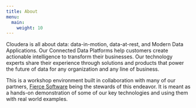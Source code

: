 ```yaml
---
title: About
menu:
  main:
    weight: 10
---
```


Cloudera is all about data: data-in-motion, data-at-rest, and Modern Data Applications. Our Connected Data Platforms help customers create actionable intelligence to transform their businesses. Our technology experts share their experience through solutions and products that power the future of data for any organization and any line of business.

This is a workshop environment built in collaboration with many of our partners, <a href="www.fiercesw.com">Fierce Software</a> being the stewards of this endeavor.  It is meant as a hands-on demonstration of some of our key technologies and using them with real world examples.
